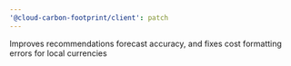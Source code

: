 ```yaml
---
'@cloud-carbon-footprint/client': patch
---
```


Improves recommendations forecast accuracy, and fixes cost formatting errors for local currencies
